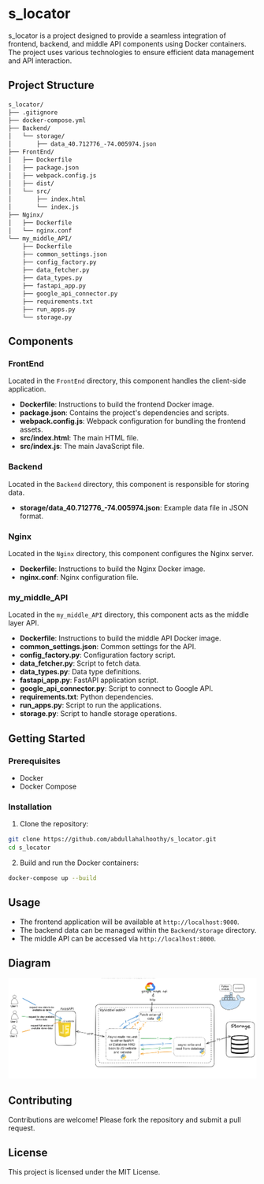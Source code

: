 
# s_locator

s_locator is a project designed to provide a seamless integration of frontend, backend, and middle API components using Docker containers. The project uses various technologies to ensure efficient data management and API interaction.

## Project Structure

```
s_locator/
├── .gitignore
├── docker-compose.yml
├── Backend/
│   └── storage/
│       ├── data_40.712776_-74.005974.json
├── FrontEnd/
│   ├── Dockerfile
│   ├── package.json
│   ├── webpack.config.js
│   ├── dist/
│   └── src/
│       ├── index.html
│       └── index.js
├── Nginx/
│   ├── Dockerfile
│   └── nginx.conf
└── my_middle_API/
    ├── Dockerfile
    ├── common_settings.json
    ├── config_factory.py
    ├── data_fetcher.py
    ├── data_types.py
    ├── fastapi_app.py
    ├── google_api_connector.py
    ├── requirements.txt
    ├── run_apps.py
    └── storage.py
```

## Components

### FrontEnd

Located in the `FrontEnd` directory, this component handles the client-side application.

- **Dockerfile**: Instructions to build the frontend Docker image.
- **package.json**: Contains the project's dependencies and scripts.
- **webpack.config.js**: Webpack configuration for bundling the frontend assets.
- **src/index.html**: The main HTML file.
- **src/index.js**: The main JavaScript file.

### Backend

Located in the `Backend` directory, this component is responsible for storing data.

- **storage/data_40.712776_-74.005974.json**: Example data file in JSON format.

### Nginx

Located in the `Nginx` directory, this component configures the Nginx server.

- **Dockerfile**: Instructions to build the Nginx Docker image.
- **nginx.conf**: Nginx configuration file.

### my_middle_API

Located in the `my_middle_API` directory, this component acts as the middle layer API.

- **Dockerfile**: Instructions to build the middle API Docker image.
- **common_settings.json**: Common settings for the API.
- **config_factory.py**: Configuration factory script.
- **data_fetcher.py**: Script to fetch data.
- **data_types.py**: Data type definitions.
- **fastapi_app.py**: FastAPI application script.
- **google_api_connector.py**: Script to connect to Google API.
- **requirements.txt**: Python dependencies.
- **run_apps.py**: Script to run the applications.
- **storage.py**: Script to handle storage operations.

## Getting Started

### Prerequisites

- Docker
- Docker Compose

### Installation

1. Clone the repository:

```bash
git clone https://github.com/abdullahalhoothy/s_locator.git
cd s_locator
```

2. Build and run the Docker containers:

```bash
docker-compose up --build
```

## Usage

- The frontend application will be available at `http://localhost:9000`.
- The backend data can be managed within the `Backend/storage` directory.
- The middle API can be accessed via `http://localhost:8000`.

## Diagram

![Diagram](image.png)

## Contributing

Contributions are welcome! Please fork the repository and submit a pull request.

## License

This project is licensed under the MIT License.
